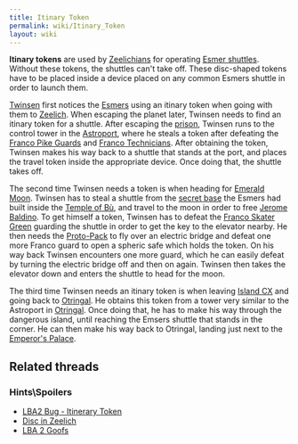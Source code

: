 ```yaml
---
title: Itinary Token
permalink: wiki/Itinary_Token
layout: wiki
---
```


**Itinary tokens** are used by [Zeelichians](Zeelich "wikilink") for
operating [Esmer shuttles](Esmer_shuttle "wikilink"). Without these
tokens, the shuttles can't take off. These disc-shaped tokens have to be
placed inside a device placed on any common Esmers shuttle in order to
launch them.

[Twinsen](Twinsen "wikilink") first notices the
[Esmers](Esmer "wikilink") using an itinary token when going with them
to [Zeelich](Zeelich "wikilink"). When escaping the planet later,
Twinsen needs to find an itinary token for a shuttle. After escaping the
[prison](Otringal_prison "wikilink"), Twinsen runs to the control tower
in the [Astroport](Astroport "wikilink"), where he steals a token after
defeating the [Franco Pike Guards](Franco_Pike_Guard "wikilink") and
[Franco Technicians](Franco_Technician "wikilink"). After obtaining the
token, Twinsen makes his way back to a shuttle that stands at the port,
and places the travel token inside the appropriate device. Once doing
that, the shuttle takes off.

The second time Twinsen needs a token is when heading for [Emerald
Moon](Emerald_Moon "wikilink"). Twinsen has to steal a shuttle from the
[secret base](Esmer_base "wikilink") the Esmers had built inside the
[Temple of Bù](Temple_of_Bù "wikilink"), and travel to the moon in order
to free [Jerome Baldino](Jerome_Baldino "wikilink"). To get himself a
token, Twinsen has to defeat the [Franco Skater
Green](Franco_Skater_Green "wikilink") guarding the shuttle in order to
get the key to the elevator nearby. He then needs the
[Proto-Pack](Proto-Pack "wikilink") to fly over an electric bridge and
defeat one more Franco guard to open a spheric safe which holds the
token. On his way back Twinsen encounters one more guard, which he can
easily defeat by turning the electric bridge off and then on again.
Twinsen then takes the elevator down and enters the shuttle to head for
the moon.

The third time Twinsen needs an itinary token is when leaving [Island
CX](Island_CX "wikilink") and going back to
[Otringal](Otringal "wikilink"). He obtains this token from a tower very
similar to the Astroport in [Otringal](Otringal "wikilink"). Once doing
that, he has to make his way through the dangerous island, until
reaching the Emsers shuttle that stands in the corner. He can then make
his way back to Otringal, landing just next to the [Emperor's
Palace](Emperor's_Palace "wikilink").

## Related threads

### Hints\Spoilers

- [LBA2 Bug - Itinerary
  Token](https://forum.magicball.net/showthread.php?t=11110)
- [Disc in Zeelich](https://forum.magicball.net/showthread.php?t=11011)
- [LBA 2 Goofs](https://forum.magicball.net/showthread.php?t=10415)
